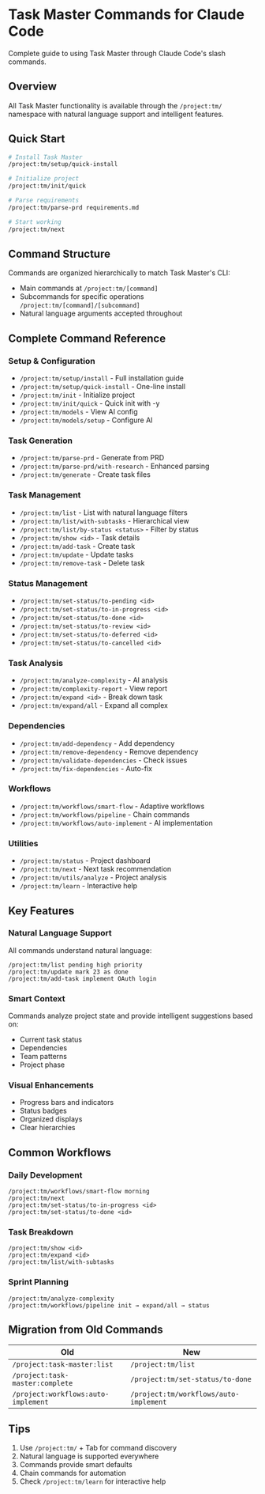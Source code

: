 # Task Master Commands for Claude Code

Complete guide to using Task Master through Claude Code's slash commands.

## Overview

All Task Master functionality is available through the `/project:tm/` namespace with natural language support and intelligent features.

## Quick Start

```bash
# Install Task Master
/project:tm/setup/quick-install

# Initialize project
/project:tm/init/quick

# Parse requirements
/project:tm/parse-prd requirements.md

# Start working
/project:tm/next
```

## Command Structure

Commands are organized hierarchically to match Task Master's CLI:
- Main commands at `/project:tm/[command]`
- Subcommands for specific operations `/project:tm/[command]/[subcommand]`
- Natural language arguments accepted throughout

## Complete Command Reference

### Setup & Configuration
- `/project:tm/setup/install` - Full installation guide
- `/project:tm/setup/quick-install` - One-line install
- `/project:tm/init` - Initialize project
- `/project:tm/init/quick` - Quick init with -y
- `/project:tm/models` - View AI config
- `/project:tm/models/setup` - Configure AI

### Task Generation
- `/project:tm/parse-prd` - Generate from PRD
- `/project:tm/parse-prd/with-research` - Enhanced parsing
- `/project:tm/generate` - Create task files

### Task Management
- `/project:tm/list` - List with natural language filters
- `/project:tm/list/with-subtasks` - Hierarchical view
- `/project:tm/list/by-status <status>` - Filter by status
- `/project:tm/show <id>` - Task details
- `/project:tm/add-task` - Create task
- `/project:tm/update` - Update tasks
- `/project:tm/remove-task` - Delete task

### Status Management
- `/project:tm/set-status/to-pending <id>`
- `/project:tm/set-status/to-in-progress <id>`
- `/project:tm/set-status/to-done <id>`
- `/project:tm/set-status/to-review <id>`
- `/project:tm/set-status/to-deferred <id>`
- `/project:tm/set-status/to-cancelled <id>`

### Task Analysis
- `/project:tm/analyze-complexity` - AI analysis
- `/project:tm/complexity-report` - View report
- `/project:tm/expand <id>` - Break down task
- `/project:tm/expand/all` - Expand all complex

### Dependencies
- `/project:tm/add-dependency` - Add dependency
- `/project:tm/remove-dependency` - Remove dependency
- `/project:tm/validate-dependencies` - Check issues
- `/project:tm/fix-dependencies` - Auto-fix

### Workflows
- `/project:tm/workflows/smart-flow` - Adaptive workflows
- `/project:tm/workflows/pipeline` - Chain commands
- `/project:tm/workflows/auto-implement` - AI implementation

### Utilities
- `/project:tm/status` - Project dashboard
- `/project:tm/next` - Next task recommendation
- `/project:tm/utils/analyze` - Project analysis
- `/project:tm/learn` - Interactive help

## Key Features

### Natural Language Support
All commands understand natural language:
```
/project:tm/list pending high priority
/project:tm/update mark 23 as done
/project:tm/add-task implement OAuth login
```

### Smart Context
Commands analyze project state and provide intelligent suggestions based on:
- Current task status
- Dependencies
- Team patterns
- Project phase

### Visual Enhancements
- Progress bars and indicators
- Status badges
- Organized displays
- Clear hierarchies

## Common Workflows

### Daily Development
```
/project:tm/workflows/smart-flow morning
/project:tm/next
/project:tm/set-status/to-in-progress <id>
/project:tm/set-status/to-done <id>
```

### Task Breakdown
```
/project:tm/show <id>
/project:tm/expand <id>
/project:tm/list/with-subtasks
```

### Sprint Planning
```
/project:tm/analyze-complexity
/project:tm/workflows/pipeline init → expand/all → status
```

## Migration from Old Commands

| Old | New |
|-----|-----|
| `/project:task-master:list` | `/project:tm/list` |
| `/project:task-master:complete` | `/project:tm/set-status/to-done` |
| `/project:workflows:auto-implement` | `/project:tm/workflows/auto-implement` |

## Tips

1. Use `/project:tm/` + Tab for command discovery
2. Natural language is supported everywhere
3. Commands provide smart defaults
4. Chain commands for automation
5. Check `/project:tm/learn` for interactive help